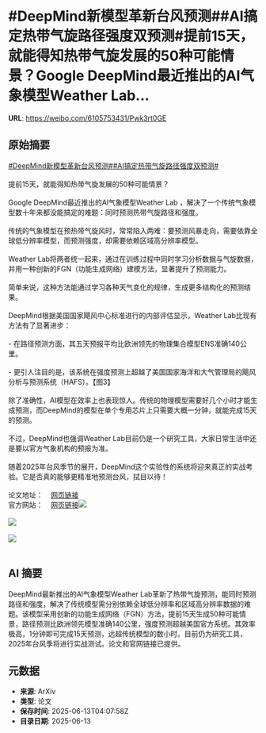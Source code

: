# #DeepMind新模型革新台风预测##AI搞定热带气旋路径强度双预测#提前15天，就能得知热带气旋发展的50种可能情景？Google DeepMind最近推出的AI气象模型Weather Lab...

**URL**: https://weibo.com/6105753431/Pwk3rt0GE

## 原始摘要

<a href="https://m.weibo.cn/search?containerid=231522type%3D1%26t%3D10%26q%3D%23DeepMind%E6%96%B0%E6%A8%A1%E5%9E%8B%E9%9D%A9%E6%96%B0%E5%8F%B0%E9%A3%8E%E9%A2%84%E6%B5%8B%23&amp;extparam=%23DeepMind%E6%96%B0%E6%A8%A1%E5%9E%8B%E9%9D%A9%E6%96%B0%E5%8F%B0%E9%A3%8E%E9%A2%84%E6%B5%8B%23" data-hide=""><span class="surl-text">#DeepMind新模型革新台风预测#</span></a><a href="https://m.weibo.cn/search?containerid=231522type%3D1%26t%3D10%26q%3D%23AI%E6%90%9E%E5%AE%9A%E7%83%AD%E5%B8%A6%E6%B0%94%E6%97%8B%E8%B7%AF%E5%BE%84%E5%BC%BA%E5%BA%A6%E5%8F%8C%E9%A2%84%E6%B5%8B%23&amp;extparam=%23AI%E6%90%9E%E5%AE%9A%E7%83%AD%E5%B8%A6%E6%B0%94%E6%97%8B%E8%B7%AF%E5%BE%84%E5%BC%BA%E5%BA%A6%E5%8F%8C%E9%A2%84%E6%B5%8B%23" data-hide=""><span class="surl-text">#AI搞定热带气旋路径强度双预测#</span></a><br><br>提前15天，就能得知热带气旋发展的50种可能情景？<br><br>Google DeepMind最近推出的AI气象模型Weather Lab ，解决了一个传统气象模型数十年来都没能搞定的难题：同时预测热带气旋路径和强度。<br><br>传统的气象模型在预热带气旋风时，常常陷入两难：要预测风暴走向，需要依靠全球低分辨率模型，而预测强度，却需要依赖区域高分辨率模型。<br><br>Weather Lab将两者统一起来，通过在训练过程中同时学习分析数据与气旋数据，并用一种创新的FGN（功能生成网络）建模方法，显著提升了预测能力。<br><br>简单来说，这种方法能通过学习各种天气变化的规律，生成更多结构化的预测结果。<br><br>DeepMind根据美国国家飓风中心标准进行的内部评估显示，Weather Lab比现有方法有了显著进步：<br><br>- 在路径预测方面，其五天预报平均比欧洲领先的物理集合模型ENS准确140公里。<br><br>- 更引人注目的是，该系统在强度预测上超越了美国国家海洋和大气管理局的飓风分析与预测系统（HAFS）。【图3】<br><br>除了准确性，AI模型在效率上也表现惊人。传统的物理模型需要好几个小时才能生成预测，而DeepMind的模型在单个专用芯片上只需要大概一分钟，就能完成15天的预测。<br><br>不过，DeepMind也强调Weather Lab目前仍是一个研究工具，大家日常生活中还是要以官方气象机构的预报为准。<br><br>随着2025年台风季节的展开，DeepMind这个实验性的系统将迎来真正的实战考验。它是否真的能够更精准地预测台风，拭目以待！<br><br>论文地址：<a href="https://weibo.cn/sinaurl?u=https%3A%2F%2Fstorage.googleapis.com%2Fdeepmind-media%2FDeepMind.com%2FBlog%2Fhow-we-re-supporting-better-tropical-cyclone-prediction-with-ai%2Fskillful-joint-probabilistic-weather-forecasting-from-marginals.pdf" data-hide=""><span class="url-icon"><img style="width: 1rem;height: 1rem" src="https://h5.sinaimg.cn/upload/2015/09/25/3/timeline_card_small_web_default.png" referrerpolicy="no-referrer"></span><span class="surl-text">网页链接</span></a><br>官方网站：<a href="https://weibo.cn/sinaurl?u=https%3A%2F%2Fdeepmind.google.com%2Fscience%2Fweatherlab" data-hide=""><span class="url-icon"><img style="width: 1rem;height: 1rem" src="https://h5.sinaimg.cn/upload/2015/09/25/3/timeline_card_small_web_default.png" referrerpolicy="no-referrer"></span><span class="surl-text">网页链接</span></a><img style="" src="https://tvax4.sinaimg.cn/large/006Fd7o3gy1i2djgsa3wdj30ts0gr1kx.jpg" referrerpolicy="no-referrer"><br><br><img style="" src="https://tvax3.sinaimg.cn/large/006Fd7o3gy1i2djgxbl0og30b40691kx.gif" referrerpolicy="no-referrer"><br><br><img style="" src="https://tvax1.sinaimg.cn/large/006Fd7o3gy1i2djgy8c17j30h40csgoe.jpg" referrerpolicy="no-referrer"><br><br>

## AI 摘要

DeepMind最新推出的AI气象模型Weather Lab革新了热带气旋预测，能同时预测路径和强度，解决了传统模型需分别依赖全球低分辨率和区域高分辨率数据的难题。该模型采用创新的功能生成网络（FGN）方法，提前15天生成50种可能情景，路径预测比欧洲领先模型准确140公里，强度预测超越美国官方系统。其效率极高，1分钟即可完成15天预测，远超传统模型的数小时。目前仍为研究工具，2025年台风季将进行实战测试。论文和官网链接已提供。

## 元数据

- **来源**: ArXiv
- **类型**: 论文
- **保存时间**: 2025-06-13T04:07:58Z
- **目录日期**: 2025-06-13
